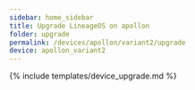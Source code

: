 ```yaml
---
sidebar: home_sidebar
title: Upgrade LineageOS on apollon
folder: upgrade
permalink: /devices/apollon/variant2/upgrade
device: apollon_variant2
---
```

{% include templates/device_upgrade.md %}
